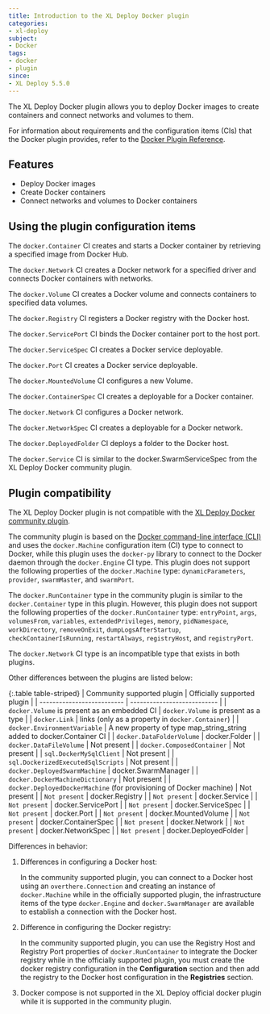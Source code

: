 ```yaml
---
title: Introduction to the XL Deploy Docker plugin
categories:
- xl-deploy
subject:
- Docker
tags:
- docker
- plugin
since:
- XL Deploy 5.5.0
---
```


The XL Deploy Docker plugin allows you to deploy Docker images to create containers and connect networks and volumes to them.

For information about requirements and the configuration items (CIs) that the Docker plugin provides, refer to the [Docker Plugin Reference](/xl-deploy-xld-docker-plugin/latest/dockerPluginManual.html).

## Features

* Deploy Docker images
* Create Docker containers
* Connect networks and volumes to Docker containers

## Using the plugin configuration items

The `docker.Container` CI creates and starts a Docker container by retrieving a specified image from Docker Hub.

The `docker.Network` CI creates a Docker network for a specified driver and connects Docker containers with networks.

The `docker.Volume` CI creates a Docker volume and connects containers to specified data volumes.

The `docker.Registry` CI registers a Docker registry with the Docker host.

The `docker.ServicePort` CI binds the Docker container port to the host port.

The `docker.ServiceSpec` CI creates a Docker service deployable.

The `docker.Port` CI creates a Docker service deployable.

The `docker.MountedVolume` CI configures a new Volume.

The `docker.ContainerSpec` CI creates a deployable for a Docker container.

The `docker.Network` CI configures a Docker network.

The `docker.NetworkSpec` CI creates a deployable for a Docker network.

The `docker.DeployedFolder` CI deploys a folder to the Docker host.

The `docker.Service` CI is similar to the docker.SwarmServiceSpec from the XL Deploy Docker community plugin.

## Plugin compatibility

The XL Deploy Docker plugin is not compatible with the [XL Deploy Docker community plugin](https://github.com/xebialabs-community/xld-docker-plugin).

The community plugin is based on the [Docker command-line interface (CLI)](https://docs.docker.com/engine/reference/commandline/cli/) and uses the `docker.Machine` configuration item (CI) type to connect to Docker, while this plugin uses the `docker-py` library to connect to the Docker daemon through the `docker.Engine` CI type. This plugin does not support the following properties of the `docker.Machine` type: `dynamicParameters`, `provider`, `swarmMaster`, and `swarmPort`.

The `docker.RunContainer` type in the community plugin is similar to the `docker.Container` type in this plugin. However, this plugin does not support the following properties of the `docker.RunContainer` type: `entryPoint`, `args`, `volumesFrom`, `variables`, `extendedPrivileges`, `memory`, `pidNamespace`, `workDirectory`, `removeOnExit`, `dumpLogsAfterStartup`, `checkContainerIsRunning`, `restartAlways`, `registryHost`, and `registryPort`.

The `docker.Network` CI type is an incompatible type that exists in both plugins.

Other differences between the plugins are listed below:

{:.table table-striped}
| Community supported plugin | Officially supported plugin |
| -------------------------- | --------------------------- |
| `docker.Volume` is present as an embedded CI | `docker.Volume` is present as a type |
| `docker.Link` | links (only as a property in `docker.Container`) |
| `docker.EnvironmentVariable` | A new property of type map_string_string added to docker.Container CI |
| `docker.DataFolderVolume` | docker.Folder |
| `docker.DataFileVolume` | Not present |
| `docker.ComposedContainer` | Not present |
| `sql.DockerMySqlClient` | Not present |
| `sql.DockerizedExecutedSqlScripts` | Not present |
| `docker.DeployedSwarmMachine` | docker.SwarmManager |
| `docker.DockerMachineDictionary` | Not present |
| `docker.DeployedDockerMachine` (for provisioning of Docker machine) | Not present |
| `Not present` | docker.Registry |
| `Not present` | docker.Service |
| `Not present` | docker.ServicePort |
| `Not present` | docker.ServiceSpec |
| `Not present` | docker.Port |
| `Not present` | docker.MountedVolume |
| `Not present` | docker.ContainerSpec |
| `Not present` | docker.Network |
| `Not present` | docker.NetworkSpec |
| `Not present` | docker.DeployedFolder |

Differences in behavior:

1. Differences in configuring a Docker host:

   In the community supported plugin, you can connect to a Docker host using an `overthere.Connection` and creating an instance of `docker.Machine` while in the officially supported plugin, the infrastructure items of the type `docker.Engine` and `docker.SwarmManager` are available to establish a connection with the Docker host.

2. Difference in configuring the Docker registry:

   In the community supported plugin, you can use the Registry Host and Registry Port properties of `docker.RunContainer` to integrate the Docker registry while in the officially supported plugin, you must create the docker registry configuration in the **Configuration** section and then add the registry to the Docker host configuration in the **Registries** section.

3. Docker compose is not supported in the XL Deploy official docker plugin while it is supported in the community plugin.
